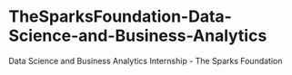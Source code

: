 # TheSparksFoundation-Data-Science-and-Business-Analytics
Data Science and Business Analytics Internship - The Sparks Foundation 
